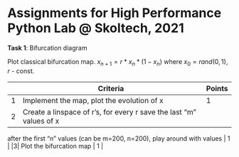 # Assignments for High Performance Python Lab @ Skoltech, 2021
**Task 1**: Bifurcation diagram

Plot classical bifurcation map. $x_{n+1} = r * x_n * (1 - x_n)$ where $x_0 = rand(0, 1)$, $r$ - const.

| | Criteria  | Points |
| -- | ------------- | ------------- |
|1| Implement the map, plot the evolution of x | 1 |
|2| Create a linspace of r’s, for every r save the last “m” values of x 
after the first “n” values (can be m=200, n=200), play around with
values | 1 |
|3| Plot the bifurcation map | 1 |


